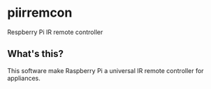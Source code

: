 # piirremcon
Respberry Pi IR remote controller

## What's this?

This software make Raspberry Pi a universal IR remote controller
for appliances.

